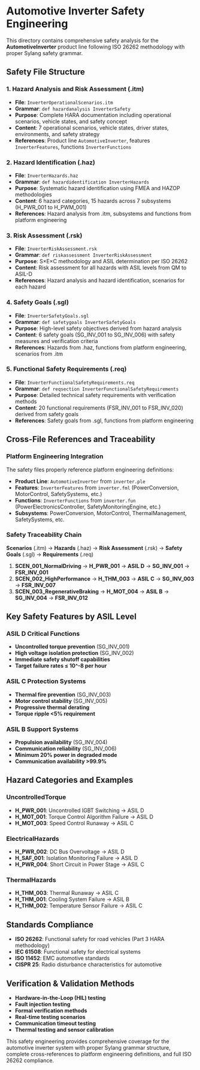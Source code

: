 # Automotive Inverter Safety Engineering

This directory contains comprehensive safety analysis for the **AutomotiveInverter** product line following ISO 26262 methodology with proper Sylang safety grammar.

## Safety File Structure

### 1. Hazard Analysis and Risk Assessment (.itm)
- **File**: `InverterOperationalScenarios.itm`
- **Grammar**: `def hazardanalysis InverterSafety`
- **Purpose**: Complete HARA documentation including operational scenarios, vehicle states, and safety concept
- **Content**: 7 operational scenarios, vehicle states, driver states, environments, and safety strategy
- **References**: Product line `AutomotiveInverter`, features `InverterFeatures`, functions `InverterFunctions`

### 2. Hazard Identification (.haz)
- **File**: `InverterHazards.haz`
- **Grammar**: `def hazardidentification InverterHazards`
- **Purpose**: Systematic hazard identification using FMEA and HAZOP methodologies
- **Content**: 6 hazard categories, 15 hazards across 7 subsystems (H_PWR_001 to H_PWM_001)
- **References**: Hazard analysis from .itm, subsystems and functions from platform engineering

### 3. Risk Assessment (.rsk)
- **File**: `InverterRiskAssessment.rsk`
- **Grammar**: `def riskassessment InverterRiskAssessment`
- **Purpose**: S×E×C methodology and ASIL determination per ISO 26262
- **Content**: Risk assessment for all hazards with ASIL levels from QM to ASIL-D
- **References**: Hazard analysis and hazard identification, scenarios for each hazard

### 4. Safety Goals (.sgl)
- **File**: `InverterSafetyGoals.sgl`
- **Grammar**: `def safetygoals InverterSafetyGoals`
- **Purpose**: High-level safety objectives derived from hazard analysis
- **Content**: 6 safety goals (SG_INV_001 to SG_INV_006) with safety measures and verification criteria
- **References**: Hazards from .haz, functions from platform engineering, scenarios from .itm

### 5. Functional Safety Requirements (.req)
- **File**: `InverterFunctionalSafetyRequirements.req`
- **Grammar**: `def reqsection InverterFunctionalSafetyRequirements`
- **Purpose**: Detailed technical safety requirements with verification methods
- **Content**: 20 functional requirements (FSR_INV_001 to FSR_INV_020) derived from safety goals
- **References**: Safety goals from .sgl, functions from platform engineering

## Cross-File References and Traceability

### Platform Engineering Integration
The safety files properly reference platform engineering definitions:
- **Product Line**: `AutomotiveInverter` from `inverter.ple`
- **Features**: `InverterFeatures` from `inverter.fml` (PowerConversion, MotorControl, SafetySystems, etc.)
- **Functions**: `InverterFunctions` from `inverter.fun` (PowerElectronicsController, SafetyMonitoringEngine, etc.)
- **Subsystems**: PowerConversion, MotorControl, ThermalManagement, SafetySystems, etc.

### Safety Traceability Chain
**Scenarios** (.itm) → **Hazards** (.haz) → **Risk Assessment** (.rsk) → **Safety Goals** (.sgl) → **Requirements** (.req)

1. **SCEN_001_NormalDriving** → **H_PWR_001** → **ASIL D** → **SG_INV_001** → **FSR_INV_001**
2. **SCEN_002_HighPerformance** → **H_THM_003** → **ASIL C** → **SG_INV_003** → **FSR_INV_007**
3. **SCEN_003_RegenerativeBraking** → **H_MOT_004** → **ASIL B** → **SG_INV_004** → **FSR_INV_012**

## Key Safety Features by ASIL Level

### ASIL D Critical Functions
- **Uncontrolled torque prevention** (SG_INV_001)
- **High voltage isolation protection** (SG_INV_002)
- **Immediate safety shutoff capabilities**
- **Target failure rates ≤ 10^-8 per hour**

### ASIL C Protection Systems
- **Thermal fire prevention** (SG_INV_003)
- **Motor control stability** (SG_INV_005)
- **Progressive thermal derating**
- **Torque ripple <5% requirement**

### ASIL B Support Systems
- **Propulsion availability** (SG_INV_004)
- **Communication reliability** (SG_INV_006)
- **Minimum 20% power in degraded mode**
- **Communication availability >99.9%**

## Hazard Categories and Examples

### UncontrolledTorque
- **H_PWR_001**: Uncontrolled IGBT Switching → ASIL D
- **H_MOT_001**: Torque Control Algorithm Failure → ASIL D
- **H_MOT_003**: Speed Control Runaway → ASIL C

### ElectricalHazards
- **H_PWR_002**: DC Bus Overvoltage → ASIL D
- **H_SAF_001**: Isolation Monitoring Failure → ASIL D
- **H_PWR_004**: Short Circuit in Power Stage → ASIL C

### ThermalHazards
- **H_THM_003**: Thermal Runaway → ASIL C
- **H_THM_001**: Cooling System Failure → ASIL B
- **H_THM_002**: Temperature Sensor Failure → ASIL C

## Standards Compliance
- **ISO 26262**: Functional safety for road vehicles (Part 3 HARA methodology)
- **IEC 61508**: Functional safety for electrical systems
- **ISO 11452**: EMC automotive standards
- **CISPR 25**: Radio disturbance characteristics for automotive

## Verification & Validation Methods
- **Hardware-in-the-Loop (HIL) testing**
- **Fault injection testing**
- **Formal verification methods**
- **Real-time testing scenarios**
- **Communication timeout testing**
- **Thermal testing and sensor calibration**

This safety engineering provides comprehensive coverage for the automotive inverter system with proper Sylang grammar structure, complete cross-references to platform engineering definitions, and full ISO 26262 compliance. 